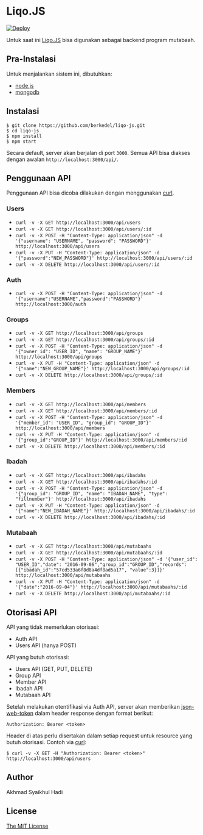 # Liqo.JS

[![Deploy](https://www.herokucdn.com/deploy/button.png)](https://dashboard.heroku.com/new?button-url=https://github.com/berkedel/liqo-js/tree/master&template=https://github.com/berkedel/liqo-js/tree/master)

Untuk saat ini [Liqo.JS](https://github.com/berkedel/liqo-js) bisa digunakan sebagai backend program mutabaah.

## Pra-Instalasi

Untuk menjalankan sistem ini, dibutuhkan:
* [node.js](https://nodejs.org/en/)
* [mongodb](https://www.mongodb.com/)

## Instalasi

```
$ git clone https://github.com/berkedel/liqo-js.git
$ cd liqo-js
$ npm install
$ npm start
```

Secara default, server akan berjalan di port `3000`. Semua API bisa diakses dengan awalan `http://localhost:3000/api/`.

## Penggunaan API

Penggunaan API bisa dicoba dilakukan dengan menggunakan [curl](https://curl.haxx.se/).

### Users

* `curl -v -X GET http://localhost:3000/api/users`
* `curl -v -X GET http://localhost:3000/api/users/:id`
* `curl -v -X POST -H "Content-Type: application/json" -d '{"username": "USERNAME", "password": "PASSWORD"}' http://localhost:3000/api/users`
* `curl -v -X PUT -H "Content-Type: application/json" -d '{"password":"NEW_PASSWORD"}' http://localhost:3000/api/users/:id`
* `curl -v -X DELETE http://localhost:3000/api/users/:id`

### Auth

* `curl -v -X POST -H "Content-Type: application/json" -d '{"username":"USERNAME","password":"PASSWORD"}' http://localhost:3000/auth`

### Groups

* `curl -v -X GET http://localhost:3000/api/groups`
* `curl -v -X GET http://localhost:3000/api/groups/:id`
* `curl -v -X POST -H "Content-Type: application/json" -d '{"owner_id": "USER_ID", "name": "GROUP_NAME"}' http://localhost:3000/api/groups`
* `curl -v -X PUT -H "Content-Type: application/json" -d '{"name":"NEW_GROUP_NAME"}' http://localhost:3000/api/groups/:id`
* `curl -v -X DELETE http://localhost:3000/api/groups/:id`

### Members

* `curl -v -X GET http://localhost:3000/api/members`
* `curl -v -X GET http://localhost:3000/api/members/:id`
* `curl -v -X POST -H "Content-Type: application/json" -d '{"member_id": "USER_ID", "group_id": "GROUP_ID"}' http://localhost:3000/api/members`
* `curl -v -X PUT -H "Content-Type: application/json" -d '{"group_id":"GROUP_ID"}' http://localhost:3000/api/members/:id`
* `curl -v -X DELETE http://localhost:3000/api/members/:id`

### Ibadah

* `curl -v -X GET http://localhost:3000/api/ibadahs`
* `curl -v -X GET http://localhost:3000/api/ibadahs/:id`
* `curl -v -X POST -H "Content-Type: application/json" -d '{"group_id": "GROUP_ID", "name": "IBADAH_NAME", "type": "fillnumber"}' http://localhost:3000/api/ibadahs`
* `curl -v -X PUT -H "Content-Type: application/json" -d '{"name":"NEW_IBADAH_NAME"}' http://localhost:3000/api/ibadahs/:id`
* `curl -v -X DELETE http://localhost:3000/api/ibadahs/:id`

### Mutabaah

* `curl -v -X GET http://localhost:3000/api/mutabaahs`
* `curl -v -X GET http://localhost:3000/api/mutabaahs/:id`
* `curl -v -X POST -H "Content-Type: application/json" -d '{"user_id": "USER_ID","date": "2016-09-06","group_id":"GROUP_ID","records":[{"ibadah_id":"57cd533a6f8d8a4df8ad5a17", "value":3}]}' http://localhost:3000/api/mutabaahs`
* `curl -v -X PUT -H "Content-Type: application/json" -d '{"date":"2016-09-04"}' http://localhost:3000/api/mutabaahs/:id`
* `curl -v -X DELETE http://localhost:3000/api/mutabaahs/:id`

## Otorisasi API

API yang tidak memerlukan otorisasi:
* Auth API
* Users API (hanya POST)

API yang butuh otorisasi:
* Users API (GET, PUT, DELETE)
* Group API
* Member API
* Ibadah API
* Mutabaah API

Setelah melakukan otentifikasi via Auth API, server akan memberikan [json-web-token](https://jwt.io/) dalam header response dengan format berikut:

```
Authorization: Bearer <token>
```

Header di atas perlu disertakan dalam setiap request untuk resource yang butuh otorisasi. Contoh via [curl](https://curl.haxx.se/):

```
$ curl -v -X GET -H "Authorization: Bearer <token>" http://localhost:3000/api/users
```

## Author

Akhmad Syaikhul Hadi

## License

[The MIT License](http://opensource.org/licenses/MIT)
